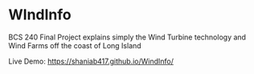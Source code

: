 # WIndInfo
BCS 240 Final Project 
explains simply the Wind Turbine technology and Wind Farms off the coast of Long Island 




Live Demo: https://shaniab417.github.io/WindInfo/
